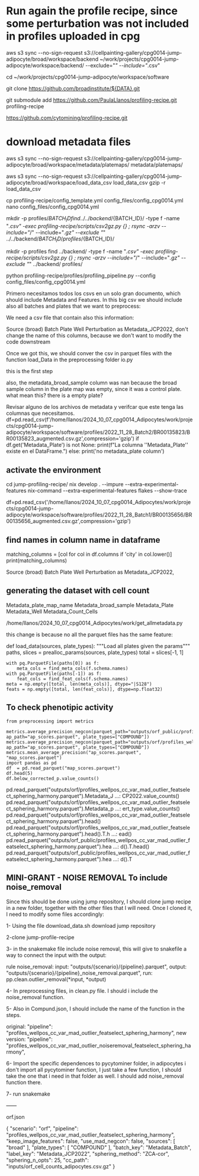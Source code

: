 

# Run again the profile recipe, since some perturbation was not included in profiles uploaded in cpg  
aws s3 sync --no-sign-request s3://cellpainting-gallery/cpg0014-jump-adipocyte/broad/workspace/backend ~/work/projects/cpg0014-jump-adipocyte/workspace/backend/ --exclude="*" --include="*.csv"

cd ~/work/projects/cpg0014-jump-adipocyte/workspace/software

git clone https://github.com/broadinstitute/${DATA}.git

git submodule add https://github.com/PaulaLlanos/profiling-recipe.git profiling-recipe

https://github.com/cytomining/profiling-recipe.git

# download metadata files

aws s3 sync --no-sign-request s3://cellpainting-gallery/cpg0014-jump-adipocyte/broad/workspace/metadata/platemaps/ metadata/platemaps/

aws s3 sync --no-sign-request s3://cellpainting-gallery/cpg0014-jump-adipocyte/broad/workspace/load_data_csv load_data_csv
gzip -r  load_data_csv


cp profiling-recipe/config_template.yml config_files/config_cpg0014.yml
nano config_files/config_cpg0014.yml

mkdir -p profiles/${BATCH_ID}
find ../../backend/${BATCH_ID}/ -type f -name "*.csv" -exec profiling-recipe/scripts/csv2gz.py {} \;
rsync -arzv --include="*/" --include="*.gz" --exclude "*" ../../backend/${BATCH_ID}/ profiles/${BATCH_ID}/

mkdir -p profiles
find ../backend/ -type f -name "*.csv" -exec profiling-recipe/scripts/csv2gz.py {} \;
rsync -arzv --include="*/" --include="*.gz" --exclude "*" ../backend/ profiles/

python profiling-recipe/profiles/profiling_pipeline.py  --config config_files/config_cpg0014.yml


Primero necesitamos todos los csvs en un solo gran documento, which should include Metadata and Features.
In this big csv we should include also all batches and plates that we want to preprocess:

We need a csv file that contain also this information: 

Source (broad)
Batch
Plate
Well
Perturbation as Metadata_JCP2022, don't change the name of this columns, because we don't want to modify the code downstream

Once we got this, we should conver the csv in parquet files with the function load_Data in the preprocessing folder io.py

this is the first step

also, the metadata_broad_sample column was nan because the broad sample column in the plate map was empty, since it was a control plate. what mean this? there is a empty plate?

Revisar alguno de los archivos de metadata y verifcar que este tenga las columnas que necesitamos.
df=pd.read_csv(f'/home/llanos/2024_10_07_cpg0014_Adipocytes/work/projects/cpg0014-jump-adipocyte/workspace/software/profiles/2022_11_28_Batch2/BR00135823/BR00135823_augmented.csv.gz',compression='gzip')
if df.get('Metadata_Plate') is not None:
    print(f"La columna ''Metadata_Plate'' existe en el DataFrame.")
else:
    print('no metadata_plate column')

activate the environment
------
cd jump-profiling-recipe/
nix develop . --impure --extra-experimental-features nix-command --extra-experimental-features flakes --show-trace


df=pd.read_csv('/home/llanos/2024_10_07_cpg0014_Adipocytes/work/projects/cpg0014-jump-adipocyte/workspace/software/profiles/2022_11_28_Batch1/BR00135656/BR00135656_augmented.csv.gz',compression='gzip')


find names in column name in dataframe
-----
matching_columns = [col for col in df.columns if 'city' in col.lower()]
print(matching_columns)


Source (broad)
Batch
Plate
Well
Perturbation as Metadata_JCP2022,

generating the dataset with cell count
----
Metadata_plate_map_name Metadata_broad_sample Metadata_Plate Metadata_Well  Metadata_Count_Cells

/home/llanos/2024_10_07_cpg0014_Adipocytes/work/get_allmetadata.py


this change is because no all the parquet files has the same feature:

def load_data(sources, plate_types):
    """Load all plates given the params"""
    paths, slices = prealloc_params(sources, plate_types)
    total = slices[-1, 1]

    with pq.ParquetFile(paths[0]) as f:
        meta_cols = find_meta_cols(f.schema.names)
    with pq.ParquetFile(paths[-1]) as f:
        feat_cols = find_feat_cols(f.schema.names)
    meta = np.empty([total, len(meta_cols)], dtype="|S128")
    feats = np.empty([total, len(feat_cols)], dtype=np.float32)


To check phenotipic activity 
---------
    from preprocessing import metrics

    metrics.average_precision_negcon(parquet_path="outputs/orf_public/profiles_wellpos_cc_var_mad_outlier_featselect_sphering_harmony.parquet", ap_path="ap_scores.parquet", plate_types=["COMPOUND"])
    metrics.average_precision_negcon(parquet_path="outputs/orf/profiles_wellpos_cc_var_mad_outlier_featselect_sphering_harmony.parquet", ap_path="ap_scores.parquet", plate_types=["COMPOUND"])
    metrics.mean_average_precision("ap_scores.parquet", "map_scores.parquet")
    import pandas as pd
    df  = pd.read_parquet("map_scores.parquet")
    df.head(5)
    df.below_corrected_p.value_counts()

pd.read_parquet("outputs/orf/profiles_wellpos_cc_var_mad_outlier_featselect_sphering_harmony.parquet").Metadata_J
    ...: CP2022.value_counts()
pd.read_parquet("outputs/orf/profiles_wellpos_cc_var_mad_outlier_featselect_sphering_harmony.parquet").Metadata_p
    ...: ert_type.value_counts()
pd.read_parquet("outputs/orf/profiles_wellpos_cc_var_mad_outlier_featselect_sphering_harmony.parquet").head()
pd.read_parquet("outputs/orf/profiles_wellpos_cc_var_mad_outlier_featselect_sphering_harmony.parquet").head().T.h
    ...: ead()
pd.read_parquet("outputs/orf_public/profiles_wellpos_cc_var_mad_outlier_featselect_sphering_harmony.parquet").hea
    ...: d().T.head()
pd.read_parquet("outputs/orf_public/profiles_wellpos_cc_var_mad_outlier_featselect_sphering_harmony.parquet").hea
    ...: d().T

MINI-GRANT - NOISE REMOVAL To include noise_removal
-----------

Since this should be done using jump repository, I should clone jump recipe in a new folder, together with the other files that I will need. Once I cloned it, I need to modify some files accordingly:

1- Using the file download_data.sh download jump repository

2-clone jump-profile-recipe

3- in the snakemake file include noise removal, this will give to snakefile a way to connect the input with the output:

rule noise_removal:
    input:
        "outputs/{scenario}/{pipeline}.parquet",
    output:
        "outputs/{scenario}/{pipeline}_noise_removal.parquet",
    run:
        pp.clean.outlier_removal(*input, *output)
    
4- In preprocessing files, in clean.py file. I should i include the noise_removal function.

5- Also in Compund.json, I should include the name of the function in the  steps.

 original: "pipeline": "profiles_wellpos_cc_var_mad_outlier_featselect_sphering_harmony",
 new version: "pipeline": "profiles_wellpos_cc_var_mad_outlier_noiseremoval_featselect_sphering_harmony",

6- Import the specific dependences to pycytominer folder, in adipocytes i don't import all pycytominer function, I just take a few function, I should take the one that i need in that folder as well. I should add noise_removal function there.

7- run snakemake 



——

orf.json

{
    "scenario": "orf",
    "pipeline": "profiles_wellpos_cc_var_mad_outlier_featselect_sphering_harmony",
    "keep_image_features": false,
    "use_mad_negcon": false,
    "sources": [
        "broad"
    ],
    "plate_types": [
        "COMPOUND"
    ],
    "batch_key": "Metadata_Batch",
    "label_key": "Metadata_JCP2022",
    "sphering_method": "ZCA-cor",
    "sphering_n_opts": 25,
    "cc_path": "inputs/orf_cell_counts_adipocytes.csv.gz"
}

